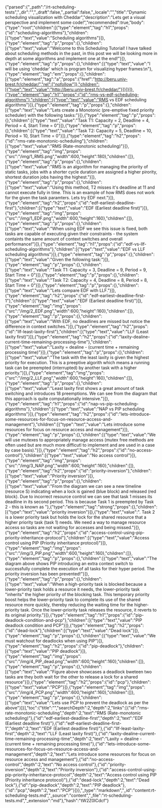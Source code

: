 {"parsed":{"_path":"/rt-scheduling-tests","_dir":"","_draft":false,"_partial":false,"_locale":"","title":"Dynamic scheduling visualization with Cheddar","description":"Lets get a visual perspective and implement some code!","recommended":true,"body":{"type":"root","children":[{"type":"element","tag":"h1","props":{"id":"scheduling-algorithms"},"children":[{"type":"text","value":"Scheduling algorithms"}]},{"type":"element","tag":"p","props":{},"children":[{"type":"text","value":"Welcome to this Scheduling Tutorial! I have talked about scheduling methods in the past, in this post we will be looking more in depth at some algorithms and implement one at the end!"}]},{"type":"element","tag":"p","props":{},"children":[{"type":"text","value":"I will be using 'cheddar' which is program for visualizing hyper frames:\n"},{"type":"element","tag":"em","props":{},"children":[{"type":"element","tag":"a","props":{"href":"http://beru.univ-brest.fr/cheddar/","rel":["nofollow"]},"children":[{"type":"text","value":"http://beru.univ-brest.fr/cheddar/"}]}]}]},{"type":"element","tag":"h1","props":{"id":"rms-vs-edf-scheduling-algorithms"},"children":[{"type":"text","value":"RMS vs EDF scheduling algorithms"}]},{"type":"element","tag":"p","props":{},"children":[{"type":"text","value":"Lets create a Monotonic (pre-emptive fixed priority scheduler) with the following tasks:"}]},{"type":"element","tag":"p","props":{},"children":[{"type":"text","value":"Task T1: Capacity = 2, Deadline = 4, Period = 4, Start Time = 0"}]},{"type":"element","tag":"p","props":{},"children":[{"type":"text","value":"Task T2: Capacity = 5, Deadline = 10, Period = 10, Start Time = 0"}]},{"type":"element","tag":"h2","props":{"id":"rms-rate-monotonic-scheduling"},"children":[{"type":"text","value":"RMS (Rate-monotonic scheduling)"}]},{"type":"element","tag":"img","props":{"src":"/img/1_RMS.png","width":600,"height":180},"children":[]},{"type":"element","tag":"p","props":{},"children":[{"type":"text","value":"RMS is an algorithm for managing the priority of static tasks, jobs with a shorter cycle duration are assigned a higher pirority, shortest duration jobs having the highest."}]},{"type":"element","tag":"p","props":{},"children":[{"type":"text","value":"Using this method, T2 misses it's deadline at 11 and cannot execute fully in time. This is an example of how RMS does not work for the given the task paramters. Lets try EDF next."}]},{"type":"element","tag":"h2","props":{"id":"edf-earliest-deadline-first"},"children":[{"type":"text","value":"EDF (Earliest deadline first)"}]},{"type":"element","tag":"img","props":{"src":"/img/1_EDF.png","width":600,"height":160},"children":[]},{"type":"element","tag":"p","props":{},"children":[{"type":"text","value":"When using EDF we see this issue is fixed, both tasks are capable of executing given their constraints - the system containts the same amount of context switches and overall performance!"}]},{"type":"element","tag":"h1","props":{"id":"edf-vs-llf-scheduling-algorithms"},"children":[{"type":"text","value":"EDF vs LLF scheduling algorithms"}]},{"type":"element","tag":"p","props":{},"children":[{"type":"text","value":"Given the following task:"}]},{"type":"element","tag":"p","props":{},"children":[{"type":"text","value":"Task T1: Capacity = 3, Deadline = 9, Period = 9, Start Time = 0"}]},{"type":"element","tag":"p","props":{},"children":[{"type":"text","value":"Task T2: Capacity = 4, Deadline = 8, Period = 8, Start Time = 0"}]},{"type":"element","tag":"p","props":{},"children":[{"type":"text","value":"Lets compare EDF with LLF."}]},{"type":"element","tag":"h2","props":{"id":"edf-earliest-deadline-first-1"},"children":[{"type":"text","value":"EDF (Earliest deadline first)"}]},{"type":"element","tag":"img","props":{"src":"/img/2_EDF.png","width":600,"height":160},"children":[]},{"type":"element","tag":"p","props":{},"children":[{"type":"text","value":"With EDF, no deadlines are missed but notice the difference in context switches."}]},{"type":"element","tag":"h2","props":{"id":"llf-least-laxity-first"},"children":[{"type":"text","value":"LLF (Least laxity first)"}]},{"type":"element","tag":"h2","props":{"id":"laxity-dealine-current-time-remaining-processing-time"},"children":[{"type":"text","value":"Laxity = dealine - (current time + remaining processing time)"}]},{"type":"element","tag":"p","props":{},"children":[{"type":"text","value":"The task with the least laxity is given the highest priority for execution. This is a preeptive algorith which means a running task can be preempted (interrupted) by another task with a higher priority."}]},{"type":"element","tag":"img","props":{"src":"/img/2_LLF.png","width":600,"height":160},"children":[]},{"type":"element","tag":"p","props":{},"children":[{"type":"text","value":"Least laxity first shows a great amount of task switching and introduces 18 preemptions. We can see from the diagram that this approach is quite computationally intensive."}]},{"type":"element","tag":"h1","props":{"id":"nap-vs-pip-scheduling-algorithms"},"children":[{"type":"text","value":"NAP vs PIP scheduling algorithms"}]},{"type":"element","tag":"h2","props":{"id":"lets-introduce-some-resources-for-focus-on-resource-access-and-management"},"children":[{"type":"text","value":"Lets introduce some resources for focus on resource access and management"}]},{"type":"element","tag":"p","props":{},"children":[{"type":"text","value":"We will use mutexes to appropriately manage access (mutex free methods are often used but are much more difficutl to implement and are used in a case by case basis)."}]},{"type":"element","tag":"h2","props":{"id":"no-access-control"},"children":[{"type":"text","value":"No access control"}]},{"type":"element","tag":"img","props":{"src":"/img/3_NAP.png","width":600,"height":160},"children":[]},{"type":"element","tag":"h2","props":{"id":"priority-inversion"},"children":[{"type":"text","value":"Priority inversion"}]},{"type":"element","tag":"p","props":{},"children":[{"type":"text","value":"From the diagram we can see a new timeline (resource S) indicating when a lock is gained (blue block) and released (red block). Due to incorrect resource control we can see that task 1 misses its deadline in its second period. This is because Task 1 is preempted by Task 2 - this is known as "},{"type":"element","tag":"strong","props":{},"children":[{"type":"text","value":"priority inversion"}]},{"type":"text","value":". Task 2 is a lower priority task but holds the lock for the shared resource that a higher priority task (task 1) needs. We need a way to manage resource access so tasks are not waiting for accesses and being missed."}]},{"type":"element","tag":"h2","props":{"id":"access-control-using-pip-priority-inheritance-protocol"},"children":[{"type":"text","value":"Access control using PIP (Priority inheritance protocol)"}]},{"type":"element","tag":"img","props":{"src":"/img/3_PIP.png","width":600,"height":160},"children":[]},{"type":"element","tag":"p","props":{},"children":[{"type":"text","value":"The diagram above shows PIP introducing an extra context switch to successfully complete the execution of all tasks for their hyper period. The priority inversion has been prevented!"}]},{"type":"element","tag":"p","props":{},"children":[{"type":"text","value":"When a high-priority task is blocked because a lower-priority task holds a resource it needs, the lower-priority task \"inherits\" the higher priority of the blocking task. This temporary priority boost helps the lower-priority task to complete its use of the shared resource more quickly, thereby reducing the waiting time for the higher-priority task. Once the lower-priority task releases the resource, it reverts to its original priority."}]},{"type":"element","tag":"h1","props":{"id":"pip-deadlock-condition-and-pcp"},"children":[{"type":"text","value":"PIP deadlock condition and PCP"}]},{"type":"element","tag":"h2","props":{"id":"dead-lock"},"children":[{"type":"text","value":"Dead lock"}]},{"type":"element","tag":"p","props":{},"children":[{"type":"text","value":"We must watchout for deadlocks when using PIP"}]},{"type":"element","tag":"h2","props":{"id":"pip-deadlock"},"children":[{"type":"text","value":"PIP deadlock"}]},{"type":"element","tag":"img","props":{"src":"/img/4_PIP_dead.png","width":600,"height":160},"children":[]},{"type":"element","tag":"p","props":{},"children":[{"type":"text","value":"Figure above showcases a deadlock bweteen two tasks are they both wait for the other to release a lock for a shared resource"}]},{"type":"element","tag":"h2","props":{"id":"pcp"},"children":[{"type":"text","value":"PCP"}]},{"type":"element","tag":"img","props":{"src":"/img/4_PCP.png","width":600,"height":160},"children":[]},{"type":"element","tag":"p","props":{},"children":[{"type":"text","value":"Lets use PCP to prevent the deadlock as per the above"}]}],"toc":{"title":"","searchDepth":2,"depth":2,"links":[{"id":"rms-rate-monotonic-scheduling","depth":2,"text":"RMS (Rate-monotonic scheduling)"},{"id":"edf-earliest-deadline-first","depth":2,"text":"EDF (Earliest deadline first)"},{"id":"edf-earliest-deadline-first-1","depth":2,"text":"EDF (Earliest deadline first)"},{"id":"llf-least-laxity-first","depth":2,"text":"LLF (Least laxity first)"},{"id":"laxity-dealine-current-time-remaining-processing-time","depth":2,"text":"Laxity = dealine - (current time + remaining processing time)"},{"id":"lets-introduce-some-resources-for-focus-on-resource-access-and-management","depth":2,"text":"Lets introduce some resources for focus on resource access and management"},{"id":"no-access-control","depth":2,"text":"No access control"},{"id":"priority-inversion","depth":2,"text":"Priority inversion"},{"id":"access-control-using-pip-priority-inheritance-protocol","depth":2,"text":"Access control using PIP (Priority inheritance protocol)"},{"id":"dead-lock","depth":2,"text":"Dead lock"},{"id":"pip-deadlock","depth":2,"text":"PIP deadlock"},{"id":"pcp","depth":2,"text":"PCP"}]}},"_type":"markdown","_id":"content:rt-scheduling-tests.md","_source":"content","_file":"rt-scheduling-tests.md","_extension":"md"},"hash":"tW2Z0lCdcf"}